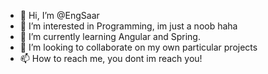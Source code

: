 - 👋 Hi, I’m @EngSaar
- 👀 I’m interested in Programming, im just a noob haha
- 🌱 I’m currently learning Angular and Spring.
- 💞️ I’m looking to collaborate on my own particular projects
- 📫 How to reach me, you dont im reach you!

<!---
EngSaar/EngSaar is a ✨ special ✨ repository because its `README.md` (this file) appears on your GitHub profile.
You can click the Preview link to take a look at your changes.
--->
